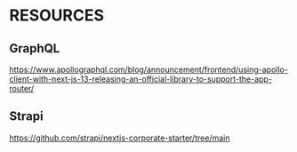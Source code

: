 # RESOURCES

## GraphQL

<https://www.apollographql.com/blog/announcement/frontend/using-apollo-client-with-next-js-13-releasing-an-official-library-to-support-the-app-router/>

## Strapi

<https://github.com/strapi/nextjs-corporate-starter/tree/main>
